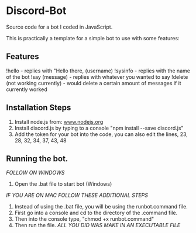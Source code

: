 # Discord-Bot
Source code for a bot I coded in JavaScript.


This is practically a template for a simple bot to use with some features:

Features
-------------
!hello - replies with "Hello there, (username)
!sysinfo - replies with the name of the bot
!say (message) - replies with whatever you wanted to say 
!delete (not working currently) - would delete a certain amount of messages if it currently worked


Installation Steps
--------------------
1. Install node.js from: www.nodejs.org
2. Install discord.js by typing to a console "npm install --save discord.js"
3. Add the token for your bot into the code, you can also edit the lines, 23, 28, 32, 34, 37, 43, 48



Running the bot.
-------------------
*FOLLOW ON WINDOWS* 
1. Open the .bat file to start bot (Windows)

*IF YOU ARE ON MAC FOLLOW THESE ADDITIONAL STEPS*
1. Instead of using the .bat file, you will be using the runbot.command file.
2. First go into a console and cd to the directory of the .command file.
3. Then into the console type, "chmod +x runbot.command"
4. Then run the file.
*ALL YOU DID WAS MAKE IN AN EXECUTABLE FILE*


